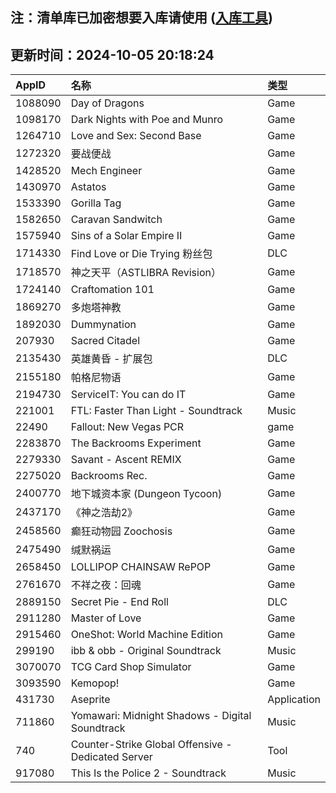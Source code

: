 ## 注：清单库已加密想要入库请使用 ([入库工具](https://github.com/BlankTMing/ManifestAutoUpdate/releases))

## 更新时间：2024-10-05 20:18:24
| AppID | 名称 | 类型  |
| :-------------------- | :----------------------------- | :----------- |
| 1088090 | Day of Dragons| Game |
| 1098170 | Dark Nights with Poe and Munro| Game |
| 1264710 | Love and Sex: Second Base| Game |
| 1272320 | 要战便战| Game |
| 1428520 | Mech Engineer| Game |
| 1430970 | Astatos| Game |
| 1533390 | Gorilla Tag| Game |
| 1582650 | Caravan Sandwitch| Game |
| 1575940 | Sins of a Solar Empire II| Game |
| 1714330 | Find Love or Die Trying 粉丝包| DLC |
| 1718570 | 神之天平（ASTLIBRA Revision）| Game |
| 1724140 | Craftomation 101| Game |
| 1869270 | 多炮塔神教| Game |
| 1892030 | Dummynation| Game |
| 207930 | Sacred Citadel| Game |
| 2135430 | 英雄黄昏 - 扩展包| DLC |
| 2155180 | 帕格尼物语| Game |
| 2194730 | ServiceIT: You can do IT| Game |
| 221001 | FTL: Faster Than Light - Soundtrack| Music |
| 22490 | Fallout: New Vegas PCR| game |
| 2283870 | The Backrooms Experiment| Game |
| 2279330 | Savant - Ascent REMIX| Game |
| 2275020 | Backrooms Rec.| Game |
| 2400770 | 地下城资本家 (Dungeon Tycoon)| Game |
| 2437170 | 《神之浩劫2》| Game |
| 2458560 | 癫狂动物园 Zoochosis| Game |
| 2475490 | 缄默祸运| Game |
| 2658450 | LOLLIPOP CHAINSAW RePOP| Game |
| 2761670 | 不祥之夜：回魂| Game |
| 2889150 | Secret Pie - End Roll| DLC |
| 2911280 | Master of Love| Game |
| 2915460 | OneShot: World Machine Edition| Game |
| 299190 | ibb & obb - Original Soundtrack| Music |
| 3070070 | TCG Card Shop Simulator| Game |
| 3093590 | Kemopop!| Game |
| 431730 | Aseprite| Application |
| 711860 | Yomawari: Midnight Shadows - Digital Soundtrack| Music |
| 740 | Counter-Strike Global Offensive - Dedicated Server| Tool |
| 917080 | This Is the Police 2 - Soundtrack| Music |
